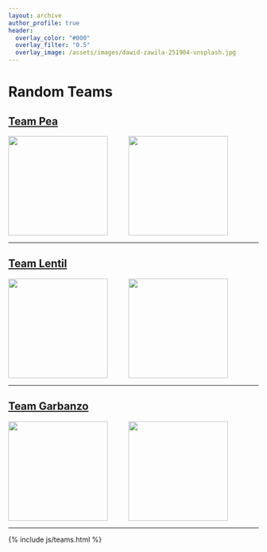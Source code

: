 ```yaml
---
layout: archive
author_profile: true
header:
  overlay_color: "#000"
  overlay_filter: "0.5"
  overlay_image: /assets/images/dawid-zawila-251904-unsplash.jpg
---
```

# Random Teams

## [Team Pea](https://docs.google.com/spreadsheets/d/11h18foVQXG3aK5cEuFHH-uCBnqsV5vtb3_cYPXSiYds/edit?usp=sharing)

<div style="width:48%;float:left;">
<img src="" id="teamwsu0" style="width:200px;">
</div>
<div style="width:48%;float:left;">
<img src="" id="teamui0" style="width:200px;">
</div>
<div style="clear:both;"></div>
<hr />

## [Team Lentil](https://docs.google.com/spreadsheets/d/1vHdzLNAIzn4_6F6VP2LouRIy8ubhOPWn_4hVRRZm8o8/edit?usp=sharing)

<div style="width:48%;float:left;">
<img src="" id="teamwsu1" style="width:200px;">
</div>
<div style="width:48%;float:left;">
<img src="" id="teamui1" style="width:200px;">
</div>

<div style="clear:both;"></div>
<hr />

## [Team Garbanzo](https://docs.google.com/spreadsheets/d/15OWFhRFXrgNoTuCFB5rzqarIMZcmDjzBx1KHmzONq3I/edit?usp=sharing)

<div style="width:48%;float:left;">
<img src="" id="teamwsu2"  style="width:200px;">
</div>
<div style="width:48%;float:left;">
<img src="" id="teamui2" style="width:200px;">
</div>
<div style="clear:both;"></div>
<hr />

{% include js/teams.html %}

